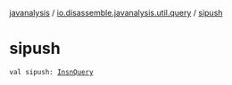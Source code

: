 [javanalysis](../index.md) / [io.disassemble.javanalysis.util.query](index.md) / [sipush](./sipush.md)

# sipush

`val sipush: `[`InsnQuery`](-insn-query/index.md)